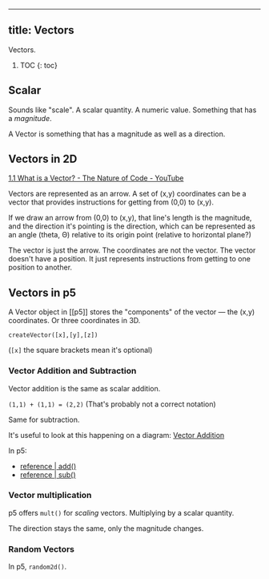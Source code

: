 
---
title: Vectors
---

Vectors.

1. TOC
{: toc}

## Scalar

 Sounds like "scale". A scalar quantity. A numeric value. Something that has a *magnitude*. 

 A Vector is something that has a magnitude as well as a direction.

 ## Vectors in 2D

 [1.1 What is a Vector? - The Nature of Code - YouTube](https://www.youtube.com/watch?v=bKEaK7WNLzM)

 Vectors are represented as an arrow. A set of (x,y) coordinates can be a vector that provides instructions for getting from (0,0) to (x,y).

 If we draw an arrow from (0,0) to (x,y), that line's length is the magnitude, and the direction it's pointing is the direction, which can be represented as an angle (theta, Θ) relative to its origin point (relative to horizontal plane?)

 The vector is just the arrow. The coordinates are not the vector. The vector doesn't have a position. It just represents instructions from getting to one position to another.

 ## Vectors in p5

 A Vector object in [[p5]] stores the "components" of the vector — the (x,y) coordinates. Or three coordinates in 3D.

`createVector([x],[y],[z])`

(`[x]` the square brackets mean it's optional)

### Vector Addition and Subtraction

Vector addition is the same as scalar addition. 

`(1,1) + (1,1) = (2,2)` (That's probably not a correct notation)

Same for subtraction.

It's useful to look at this happening on a diagram: [‪Vector Addition‬](https://phet.colorado.edu/sims/html/vector-addition/latest/vector-addition_en.html)

In p5:
- [reference | add()](https://p5js.org/reference/#/p5.Vector/add)
- [reference | sub()](https://p5js.org/reference/#/p5.Vector/sub)

### Vector multiplication

p5 offers `mult()` for _scaling_ vectors. Multiplying by a scalar quantity. 

The direction stays the same, only the magnitude changes. 

### Random Vectors

In p5, `random2d()`.